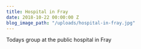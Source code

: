 ```yaml
---
title: Hospital in Fray
date: 2018-10-22 00:00:00 Z
blog_image_path: "/uploads/hospital-in-fray.jpg"
---
```


Todays group at the public hospital in Fray